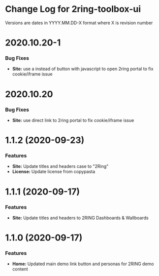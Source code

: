 # Change Log for 2ring-toolbox-ui

Versions are dates in YYYY.MM.DD-X format where X is revision number


# 2020.10.20-1

### Bug Fixes
* **Site:** use a instead of button with javascript to open  2ring portal to
fix cookie/iframe issue


# 2020.10.20

### Bug Fixes
* **Site:** use direct link to 2ring portal to fix cookie/iframe issue


# 1.1.2 (2020-09-23)

### Features

* **Site:** Update titles and headers case to "2Ring" 
* **License:** Update license from copypasta


# 1.1.1 (2020-09-17)

### Features

* **Site:** Update titles and headers to 2RING Dashboards & Wallboards


# 1.1.0 (2020-09-17)

### Features

* **Home:** Updated main demo link button and personas for 2RING demo content